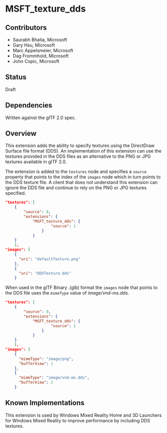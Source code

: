 # MSFT_texture_dds 

## Contributors

* Saurabh Bhatia, Microsoft
* Gary Hsu, Microsoft
* Marc Appelsmeier, Microsoft
* Dag Frommhold, Microsoft 
* John Copic, Microsoft 

## Status

Draft

## Dependencies

Written against the glTF 2.0 spec.

## Overview

This extension adds the ability to specify textures using the DirectDraw Surface file format (DDS). An implementation of this extension can use the textures provided in the DDS files as an alternative to the PNG or JPG textures available in glTF 2.0.

The extension is added to the `textures` node and specifies a `source` property that points to the index of the `images` node which in turn points to the DDS texture file. A client that does not understand this extension can ignore the DDS file and continue to rely on the PNG or JPG textures specified.

```json
"textures": [
    {
        "source": 0,
        "extensions": {
            "MSFT_texture_dds": {
                    "source": 1
                }
            }
    }
    ],
"images": [
    {
      "uri": "defaultTexture.png"
    },
    {
      "uri": "DDSTexture.dds"
    }
```
When used in the glTF Binary .(glb) format the `images` node that points to the DDS file uses the `mimeType` value of *image/vnd-ms.dds*.

```json
"textures": [
    {
        "source": 0,
        "extensions": {
            "MSFT_texture_dds": {
                    "source": 1
                }
            }
    }
    ],
"images": [
    {
      "mimeType": "image/png",
      "bufferView": 1
    },
    {
      "mimeType": "image/vnd-ms.dds",
      "bufferView": 2
    }
```
## Known Implementations

This extension is used by Windows Mixed Reality Home and 3D Launchers for Windows Mixed Reality to improve performance by including DDS textures. 